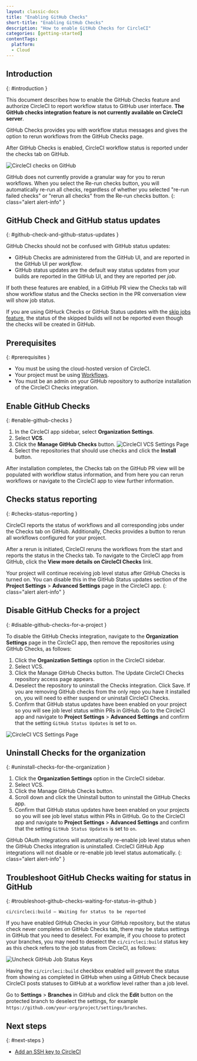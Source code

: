 ```yaml
---
layout: classic-docs
title: "Enabling GitHub Checks"
short-title: "Enabling GitHub Checks"
description: "How to enable GitHub Checks for CircleCI"
categories: [getting-started]
contentTags:
  platform:
  - Cloud
---
```


## Introduction
{: #introduction }

This document describes how to enable the GitHub Checks feature and authorize CircleCI to report workflow status to GitHub user interface. **The GitHub checks integration feature is not currently available on CircleCI server**.

GitHub Checks provides you with workflow status messages and gives the option to rerun workflows from the GitHub Checks page.

After GitHub Checks is enabled, CircleCI workflow status is reported under the checks tab on GitHub.

![CircleCI checks on GitHub]({{site.baseurl}}/assets/img/docs/checks_tab.png)

GitHub does not currently provide a granular way for you to rerun workflows. When you select the Re-run checks button, you will automatically re-run all checks, regardless of whether you selected "re-run failed checks" or "rerun all checks" from the Re-run checks button.
{: class="alert alert-info" }

## GitHub Check and GitHub status updates
{: #github-check-and-github-status-updates }

GitHub Checks should not be confused with GitHub status updates:

* GitHub Checks are administered from the GitHub UI, and are reported in the GitHub UI per _workflow_.
* GitHub status updates are the default way status updates from your builds are reported in the GitHub UI, and they are reported per _job_.

If both these features are enabled, in a GitHub PR view the Checks tab will show workflow status and the Checks section in the PR conversation view will show job status.

If you are using GitHuck Checks or GitHub Status updates with the [skip jobs feature](/docs/skip-build/#skip-jobs),
the status of the skipped builds will not be reported even though the checks will be created in GitHub.

## Prerequisites
{: #prerequisites }

- You must be using the cloud-hosted version of CircleCI.
- Your project must be using [Workflows](/docs/workflows/).
- You must be an admin on your GitHub repository to authorize installation of the CircleCI Checks integration.

## Enable GitHub Checks
{: #enable-github-checks }

1. In the CircleCI app sidebar, select **Organization Settings**.
2. Select **VCS**.
3. Click the **Manage GitHub Checks** button.
![CircleCI VCS Settings Page]({{site.baseurl}}/assets/img/docs/screen_github_checks_new_ui.png)
4. Select the repositories that should use checks and click the **Install** button.

After installation completes, the Checks tab on the GitHub PR view will be populated with workflow status information, and from here you can rerun workflows or navigate to the CircleCI app to view further information.

## Checks status reporting
{: #checks-status-reporting }

CircleCI reports the status of workflows and all corresponding jobs under the Checks tab on GitHub. Additionally, Checks provides a button to rerun all workflows configured for your project.

After a rerun is initiated, CircleCI reruns the workflows from the start and reports the status in the Checks tab. To navigate to the CircleCI app from GitHub, click the **View more details on CircleCI Checks** link.

Your project will continue receiving job level status after GitHub Checks is turned on. You can disable this in the GitHub Status updates section of the **Project Settings** > **Advanced Settings** page in the CircleCI app.
{: class="alert alert-info" }

## Disable GitHub Checks for a project
{: #disable-github-checks-for-a-project }

To disable the GitHub Checks integration, navigate to the **Organization Settings** page in the CircleCI app, then remove the repositories using GitHub Checks, as follows:

1. Click the **Organization Settings** option in the CircleCI sidebar.
2. Select VCS.
3. Click the Manage GitHub Checks button. The Update CircleCI Checks repository access page appears.
4. Deselect the repository to uninstall the Checks integration. Click Save. If you are removing GitHub checks from the only repo you have it installed on, you will need to either suspend or uninstall CircleCI Checks.
5. Confirm that GitHub status updates have been enabled on your project so you will see job level status within PRs in GitHub. Go to the CircleCI app and navigate to **Project Settings** > **Advanced Settings** and confirm that the setting `GitHub Status Updates` is set to `on`.

![CircleCI VCS Settings Page]({{site.baseurl}}/assets/img/docs/screen_github_checks_disable_new_ui.png)

## Uninstall Checks for the organization
{: #uninstall-checks-for-the-organization }

1. Click the **Organization Settings** option in the CircleCI sidebar.
2. Select VCS.
3. Click the Manage GitHub Checks button.
4. Scroll down and click the Uninstall button to uninstall the GitHub Checks app.
5. Confirm that GitHub status updates have been enabled on your projects so you will see job level status within PRs in GitHub. Go to the CircleCI app and navigate to **Project Settings** > **Advanced Settings** and confirm that the setting `GitHub Status Updates` is set to `on`.

GitHub OAuth integrations will automatically re-enable job level status when the GitHub Checks integration is uninstalled. CircleCI GitHub App integrations will not disable or re-enable job level status automatically.
{: class="alert alert-info" }

## Troubleshoot GitHub Checks waiting for status in GitHub
{: #troubleshoot-github-checks-waiting-for-status-in-github }

`ci/circleci:build — Waiting for status to be reported`

If you have enabled GitHub Checks in your GitHub repository, but the status check never completes on GitHub Checks tab, there may be status settings in GitHub that you need to deselect. For example, if you choose to protect your branches, you may need to deselect the `ci/circleci:build` status key as this check refers to the job status from CircleCI, as follows:

![Uncheck GitHub Job Status Keys]({{site.baseurl}}/assets/img/docs/github_job_status.png)

Having the `ci/circleci:build` checkbox enabled will prevent the status from showing as completed in GitHub when using a GitHub Check because CircleCI posts statuses to GitHub at a workflow level rather than a job level.

Go to **Settings** > **Branches** in GitHub and click the **Edit** button on the protected branch to deselect the settings, for example `https://github.com/your-org/project/settings/branches`.

## Next steps
{: #next-steps }

- [Add an SSH key to CircleCI](/docs/add-ssh-key)